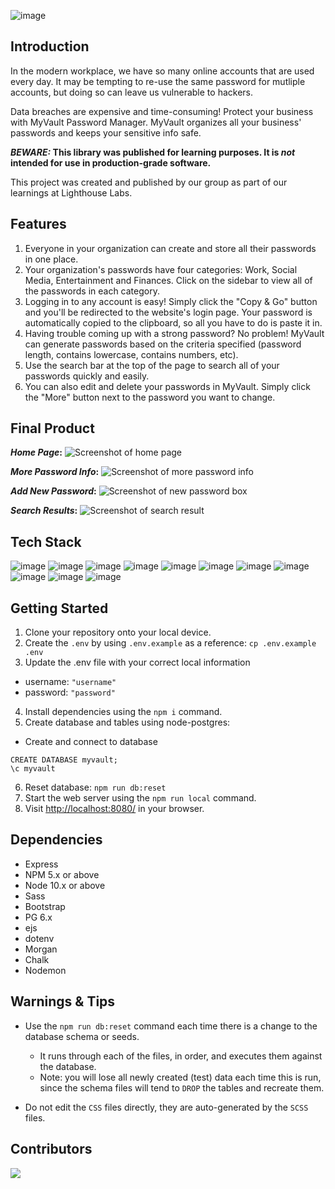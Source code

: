 ![image](https://github.com/alricf/node-skeleton/blob/master/public/images/logo.png)

## Introduction

In the modern workplace, we have so many online accounts that are used every day. It may be tempting to re-use the same password for mutliple accounts, but doing so can leave us vulnerable to hackers. 

Data breaches are expensive and time-consuming! Protect your business with MyVault Password Manager. MyVault organizes all your business' passwords and keeps your sensitive info safe. 

**_BEWARE:_ This library was published for learning purposes. It is _not_ intended for use in production-grade software.**

This project was created and published by our group as part of our learnings at Lighthouse Labs.
## Features

1. Everyone in your organization can create and store all their passwords in one place.
2. Your organization's passwords have four categories: Work, Social Media, Entertainment and Finances. Click on the sidebar to view all of the passwords in each category. 
3. Logging in to any account is easy! Simply click the "Copy & Go" button and you'll be redirected to the website's login page. Your password is automatically copied to the clipboard, so all you have to do is paste it in.
4. Having trouble coming up with a strong password? No problem! MyVault can generate passwords based on the criteria specified (password length, contains lowercase, contains numbers, etc). 
5. Use the search bar at the top of the page to search all of your passwords quickly and easily.
6. You can also edit and delete your passwords in MyVault. Simply click the "More" button next to the password you want to change.

## Final Product

**_Home Page_:** 
![Screenshot of home page](https://github.com/alricf/node-skeleton/blob/master/project_docs/screenshots/home-page-screenshot.png)

**_More Password Info_:**
![Screenshot of more password info](https://github.com/alricf/node-skeleton/blob/master/project_docs/screenshots/more-screenshot.png)

**_Add New Password_:**
![Screenshot of new password box](https://github.com/alricf/node-skeleton/blob/master/project_docs/screenshots/add-new-screenshot.png)

**_Search Results_:**
![Screenshot of search result](https://github.com/alricf/node-skeleton/blob/master/project_docs/screenshots/search-screenshot.png)
## Tech Stack 
![image](https://img.shields.io/badge/JavaScript-323330?style=for-the-badge&logo=javascript&logoColor=F7DF1E)
![image](https://img.shields.io/badge/HTML5-E34F26?style=for-the-badge&logo=html5&logoColor=white)
![image](https://img.shields.io/badge/CSS3-1572B6?style=for-the-badge&logo=css3&logoColor=white)
![image](https://img.shields.io/badge/json-5E5C5C?style=for-the-badge&logo=json&logoColor=white)
![image](https://img.shields.io/badge/Bootstrap-563D7C?style=for-the-badge&logo=bootstrap&logoColor=white)
![image](https://img.shields.io/badge/PostgreSQL-316192?style=for-the-badge&logo=postgresql&logoColor=white)
![image](https://img.shields.io/badge/Express.js-000000?style=for-the-badge&logo=express&logoColor=white)
![image](https://img.shields.io/badge/jQuery-0769AD?style=for-the-badge&logo=jquery&logoColor=white)
![image](https://img.shields.io/badge/Node.js-339933?style=for-the-badge&logo=nodedotjs&logoColor=white)
![image](https://img.shields.io/badge/npm-CB3837?style=for-the-badge&logo=npm&logoColor=white)
![image](https://img.shields.io/badge/Sass-CC6699?style=for-the-badge&logo=sass&logoColor=white)

## Getting Started

1. Clone your repository onto your local device.
2. Create the ```.env``` by using ```.env.example``` as a reference: ```cp .env.example .env```
3. Update the .env file with your correct local information
  - username: ```"username"```
  - password: ```"password"```
4. Install dependencies using the `npm i` command.
5. Create database and tables using node-postgres:
  - Create and connect to database
  ```
  CREATE DATABASE myvault;
  \c myvault
  ```
6. Reset database: `npm run db:reset`
7. Start the web server using the `npm run local` command.
8. Visit <http://localhost:8080/> in your browser.


## Dependencies
- Express
- NPM 5.x or above
- Node 10.x or above
- Sass
- Bootstrap
- PG 6.x
- ejs
- dotenv
- Morgan
- Chalk
- Nodemon


## Warnings & Tips

- Use the `npm run db:reset` command each time there is a change to the database schema or seeds. 
  - It runs through each of the files, in order, and executes them against the database. 
  - Note: you will lose all newly created (test) data each time this is run, since the schema files will tend to `DROP` the tables and recreate them.

- Do not edit the `CSS` files directly, they are auto-generated by the `SCSS` files.

## Contributors

<a href="https://github.com/alricf">
  <img src="https://github.com/alricf.png?size=50">
</a>

<!-- [![](https://github.com/https://github.com/alricf.png?size=10)](https://github.com/https://github.com/alricf) -->
